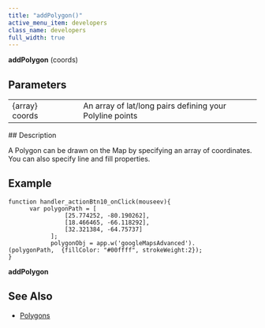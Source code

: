```yaml
---
title: "addPolygon()"
active_menu_item: developers
class_name: developers
full_width: true
---
```



**addPolygon** (coords)

## Parameters

<table>
<tr>
<td width="169">
{array} coords

</td>
<td width="17">
</td>
<td width="694">
An array of lat/long pairs defining your Polyline points

</td>
</tr>
</table>
## Description

A Polygon can be drawn on the Map by specifying an array of coordinates. You can also specify line and fill properties.

## Example

    function handler_actionBtn10_onClick(mouseev){
          var polygonPath = [
                    [25.774252, -80.190262],
                    [18.466465, -66.118292],
                    [32.321384, -64.75737]
                ];
                polygonObj = app.w('googleMapsAdvanced').
    (polygonPath,  {fillColor: "#00ffff", strokeWeight:2});
    }
     
     
   

**addPolygon**

## See Also

 - [Polygons](/developers/user-guide/product-guide/advanced-important-widgets/google-v3-maps-widget/working-with-overlays/polygons)

